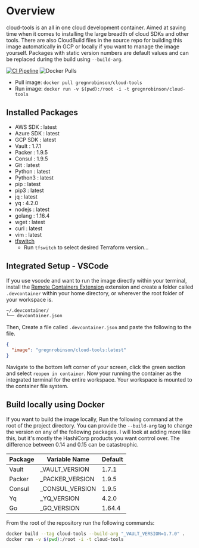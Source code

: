 # Overview

cloud-tools is an all in one cloud development container. Aimed at saving time when it comes to installing the large breadth of cloud SDKs and other tools. There are also CloudBuild files in the source repo for building this image automatically in GCP or locally if you want to manage the image yourself. Packages with static version numbers are default values and can be replaced during the build using `--build-arg`.

[![CI Pipeline](https://github.com/gregnrobinson/cloud-tools/actions/workflows/ci.yaml/badge.svg?branch=main)](https://github.com/gregnrobinson/cloud-tools/actions/workflows/ci.yaml) ![Docker Pulls](https://img.shields.io/docker/pulls/gregnrobinson/cloud-tools)

- Pull image: `docker pull gregnrobinson/cloud-tools`
- Run image: `docker run -v $(pwd):/root -i -t gregnrobinson/cloud-tools`

## Installed Packages

- AWS SDK : latest
- Azure SDK : latest
- GCP SDK : latest
- Vault : 1.7.1
- Packer : 1.9.5
- Consul : 1.9.5
- Git : latest
- Python : latest
- Python3 : latest
- pip : latest
- pip3 : latest
- jq : latest
- yq : 4.2.0
- nodejs : latest
- golang : 1.16.4
- wget : latest
- curl : latest
- vim : latest
- [tfswitch](https://tfswitch.warrensbox.com/Quick-Start/)
  - Run `tfswitch` to select desired Terraform version...

## Integrated Setup - VSCode
If you use vscode and want to run the image directly within your terminal, install the [Remote Containers Extension](https://marketplace.visualstudio.com/items?itemName=ms-vscode-remote.remote-containers) extension and create a folder called `.devcontainer` within your home directory, or wherever the root folder of your workspace is.

```sh
~/.devcontainer/
└── devcontainer.json
```

Then, Create a file called `.devcontainer.json` and paste the following to the file.
```json
{
  "image": "gregnrobinson/cloud-tools:latest"
}
```

Navigate to the bottom left corner of your screen, click the green section and select `reopen in container`. Now your running the container as the integrated terminal for the entire workspace. Your workspace is mounted to the container file system.

## Build locally using Docker

If you want to build the image locally, Run the following command at the root of the project directory. You can provide the `--build-arg` tag to change the version on any of the following packages. I will look at adding more like this, but it's mostly the HashiCorp products you want control over. The difference between 0.14 and 0.15 can be catastrophic. 

|Package|Variable Name|Default|
|---|---|-----|
|Vault|_VAULT_VERSION|1.7.1|
|Packer|_PACKER_VERSION|1.9.5|
|Consul|_CONSUL_VERSION|1.9.5|
|Yq|_YQ_VERSION|4.2.0|
|Go|_GO_VERSION|1.64.4|

From the root of the repository run the following commands:

```bash
docker build --tag cloud-tools --build-arg "_VAULT_VERSION=1.7.0" .
docker run -v $(pwd):/root -i -t cloud-tools
```
